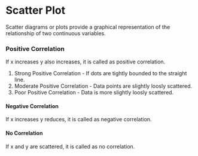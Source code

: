 # Scatter Plot
Scatter diagrams or plots  provide a graphical representation of the relationship of two continuous variables.

### Positive Correlation
If x increases y also increases, it is called as positive correlation.
1. Strong Positive Correlation - If dots are tightly bounded to the straight line.
2. Moderate Positive Correlation - Data points are slightly loosly scattered.
3. Poor Positive Correlation - Data is more slightly loosly scattered.

#### Negative Correlation
If x increases y reduces, it is called as negative correlation.

#### No Correlation
If x and y are scattered, it is called as no correlation.

